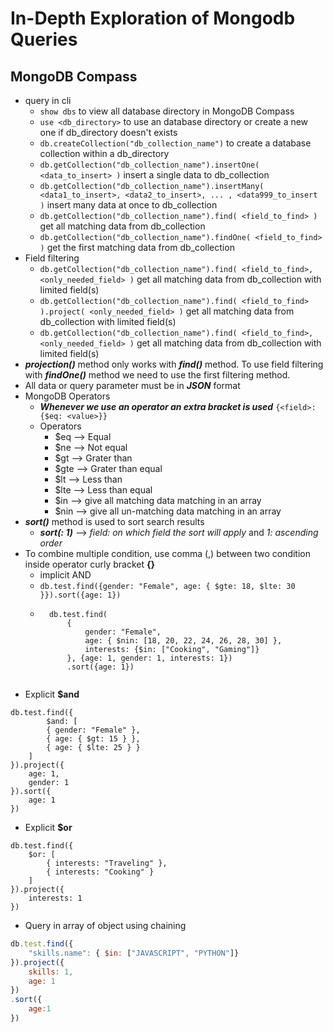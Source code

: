 # In-Depth Exploration of Mongodb Queries

## MongoDB Compass
- query in cli
    - ```show dbs``` to view all database directory in MongoDB Compass
    - ```use <db_directory>``` to use an database directory or create a new one if db_directory doesn't exists
    - ```db.createCollection("db_collection_name")``` to create a database collection within a db_directory
    - ```db.getCollection("db_collection_name").insertOne( <data_to_insert> )``` insert a single data to db_collection
    - ```db.getCollection("db_collection_name").insertMany( <data1_to_insert>, <data2_to_insert>, ... , <data999_to_insert )``` insert many data at once to db_collection
    - ```db.getCollection("db_collection_name").find( <field_to_find> )``` get all matching data from db_collection
    - ```db.getCollection("db_collection_name").findOne( <field_to_find> )``` get the first matching data from db_collection
- Field filtering
    - ```db.getCollection("db_collection_name").find( <field_to_find>, <only_needed_field> )``` get all matching data from db_collection with limited field(s)
    - ```db.getCollection("db_collection_name").find( <field_to_find> ).project( <only_needed_field> )``` get all matching data from db_collection with limited field(s)
    - ```db.getCollection("db_collection_name").find( <field_to_find>, <only_needed_field> )``` get all matching data from db_collection with limited field(s)
- **_projection()_** method only works with **_find()_** method. To use field filtering with **_findOne()_** method we need to use the first filtering method.
- All data or query parameter must be in **_JSON_** format
- MongoDB Operators
    - **_Whenever we use an operator an extra bracket is used_** ```{<field>: {$eq: <value>}}```
    - Operators
        - $eq --> Equal
        - $ne --> Not equal
        - $gt --> Grater than
        - $gte --> Grater than equal
        - $lt --> Less than
        - $lte --> Less than equal
        - $in --> give all matching data matching in an array
        - $nin --> give all un-matching data matching in an array
- **_sort()_** method is used to sort search results
    - **_sort(<field>: 1)_** --> _field: on which field the sort will apply_ and _1: ascending order_
- To combine multiple condition, use comma (,) between two condition inside operator curly bracket **{}**
    - implicit AND
    - ```db.test.find({gender: "Female", age: { $gte: 18, $lte: 30 }}).sort({age: 1})```
    - ```tsx
        db.test.find(
            {
                gender: "Female",
                age: { $nin: [18, 20, 22, 24, 26, 28, 30] },
                interests: {$in: ["Cooking", "Gaming"]}
            }, {age: 1, gender: 1, interests: 1})
            .sort({age: 1})
    ```
- Explicit **$and**
```tsx
db.test.find({
        $and: [
        { gender: "Female" },
        { age: { $gt: 15 } },
        { age: { $lte: 25 } }
    ]
}).project({
    age: 1,
    gender: 1
}).sort({
    age: 1
})
```
- Explicit **$or**
```tsx
db.test.find({
    $or: [
        { interests: "Traveling" },
        { interests: "Cooking" }
    ]
}).project({
    interests: 1
})
```
- Query in array of object using chaining
```jsx
db.test.find({
    "skills.name": { $in: ["JAVASCRIPT", "PYTHON"]}
}).project({
    skills: 1,
    age: 1
})
.sort({
    age:1
})
```